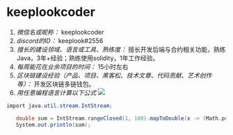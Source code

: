 # keeplookcoder
1. *微信名或昵称：* keeplookcoder
2. *discord的ID：* keeplook#2556
3. *擅长的建设领域、语言或工具、熟练度：* 擅长开发后端与合约相关功能，熟练Java，3年+经验；熟练使用solidity，1年工作经验。
4. *每周能花在业余项目的时间：* 15小时左右
5. *区块链建设经验（产品、项目、黑客松、技术文章、代码贡献、艺术创作等）：* 开发区块链多链钱包。
6. *用任意编程语言计算以下公式*
![](https://latex.codecogs.com/svg.image?\sum_{n=1}^{100}\left&space;(n^{3}-\sqrt[3]{n}&space;\right&space;))

```C#
import java.util.stream.IntStream;

   double sum = IntStream.rangeClosed(1, 100).mapToDouble(x -> (Math.pow((double)x, 3) - Math.cbrt(x))).sum();
   System.out.println(sum);
```
